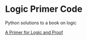# Logic Primer Code

Python solutions to a book on logic

[A Primer for Logic and Proof](http://mathsci2.appstate.edu/~jlh/primer/hirst.pdf)
